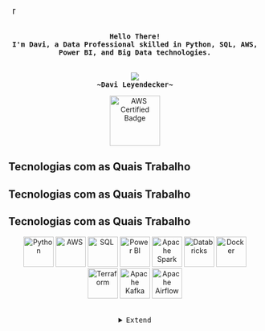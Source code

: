 <!-- Profile -->
<p align="left"><strong><samp>「</samp></strong></p>
<p align="center">
    <samp><br>
        <b>
            Hello There!
        <br>
            I'm Davi, a Data Professional skilled in Python, SQL, AWS, Power BI, and Big Data technologies.<br>
        </b>
    <br>
    <br>
    <img src="https://readme-typing-svg.herokuapp.com?font=Iosevka&size=16&color=6A0DAD&center=true&width=410&height=45&lines=Big+Data+Enthusiast">
    <br>
        <b>
        ~Davi Leyendecker~
        </b>
    <br>

<p align="center">
    <a href="https://www.credly.com/badges/cac3202a-1fc0-44e6-b637-622c75ab4a15" target="_blank">
        <img src="https://images.credly.com/size/340x340/images/00634f82-b07f-4bbd-a6bb-53de397fc3a6/image.png" alt="AWS Certified Badge" width="100" height="100">
    </a>
</p>

<!-- Technologies Section -->
## Tecnologias com as Quais Trabalho

## Tecnologias com as Quais Trabalho

## Tecnologias com as Quais Trabalho

<p align="center">
    <img alt="Python" height="60" width="60" src="https://raw.githubusercontent.com/simple-icons/simple-icons/develop/icons/python.svg" style="fill: #3776AB;">
    <img alt="AWS" height="60" width="60" src="https://raw.githubusercontent.com/simple-icons/simple-icons/develop/icons/amazonaws.svg" style="fill: #FF9900;">
    <img alt="SQL" height="60" width="60" src="https://raw.githubusercontent.com/simple-icons/simple-icons/develop/icons/sql.svg" style="fill: #4479A1;">
    <img alt="Power BI" height="60" width="60" src="https://raw.githubusercontent.com/simple-icons/simple-icons/develop/icons/powerbi.svg" style="fill: #F2C811;">
    <img alt="Apache Spark" height="60" width="60" src="https://raw.githubusercontent.com/simple-icons/simple-icons/develop/icons/apachespark.svg" style="fill: #E25A1C;">
    <img alt="Databricks" height="60" width="60" src="https://raw.githubusercontent.com/simple-icons/simple-icons/develop/icons/databricks.svg" style="fill: #FF6347;">
    <img alt="Docker" height="60" width="60" src="https://raw.githubusercontent.com/simple-icons/simple-icons/develop/icons/docker.svg" style="fill: #2496ED;">
    <img alt="Terraform" height="60" width="60" src="https://raw.githubusercontent.com/simple-icons/simple-icons/develop/icons/terraform.svg" style="fill: #7B42A0;">
    <img alt="Apache Kafka" height="60" width="60" src="https://raw.githubusercontent.com/simple-icons/simple-icons/develop/icons/apachekafka.svg" style="fill: #231F20;">
    <img alt="Apache Airflow" height="60" width="60" src="https://raw.githubusercontent.com/simple-icons/simple-icons/develop/icons/apacheairflow.svg" style="fill: #017C6D;">
</p>

<br>

<details align="center">
<summary><samp>Extend</samp></summary>

<!-- Contact Me -->
<p align="center">
    <samp>
        <a href="https://www.linkedin.com/in/davileyendecker/"><img src="https://img.shields.io/badge/LinkedIn-0077B5?style=for-the-badge&logo=linkedin&logoColor=white"></a>
        <a href="mailto:seuemail@gmail.com"><img src="https://img.shields.io/badge/Gmail-D14836?style=for-the-badge&logo=gmail&logoColor=white"></a>
        <a href="https://wa.me/5521984232310"><img src="https://img.shields.io/badge/WhatsApp-25D366?style=for-the-badge&logo=whatsapp&logoColor=white" alt="WhatsApp"></a>
        <h2></h2> 
    </samp>
</p>
</details>
